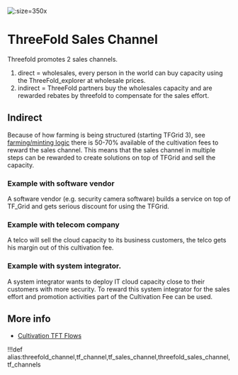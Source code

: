 ![](img/farming_reward.png ':size=350x')


# ThreeFold Sales Channel

Threefold promotes 2 sales channels.

1. direct = wholesales, every person in the world can buy capacity using the ThreeFold_explorer at wholesale prices.
2. indirect = ThreeFold partners buy the wholesales capacity and are rewarded rebates by threefold to compensate for the sales effort.

## Indirect

Because of how farming is being structured (starting TFGrid 3), see [farming/minting logic](farming_reward) there is 50-70% available of the cultivation fees to reward the sales channel. This means that the sales channel in multiple steps can be rewarded to create solutions on top of TFGrid and sell the capacity.

### Example with software vendor

A software vendor (e.g. security camera software) builds a service on top of TF_Grid and gets serious discount for using the TFGrid.

### Example with telecom company

A telco will sell the cloud capacity to its business customers, the telco gets his margin out of this cultivation fee.

### Example with system integrator.

A system integrator wants to deploy IT cloud capacity close to their customers with more security.
To reward this system integrator for the sales effort and promotion activities part of the Cultivation Fee can be used.

## More info

- [Cultivation TFT Flows](cultivation_flow)

!!!def alias:threefold_channel,tf_channel,tf_sales_channel,threefold_sales_channel,tf_channels



